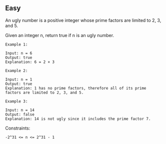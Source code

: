 Easy
---
An ugly number is a positive integer whose prime factors are limited to 2, 3, and 5.

Given an integer n, return true if n is an ugly number.

 
```
Example 1:

Input: n = 6
Output: true
Explanation: 6 = 2 × 3

Example 2:

Input: n = 1
Output: true
Explanation: 1 has no prime factors, therefore all of its prime factors are limited to 2, 3, and 5.

Example 3:

Input: n = 14
Output: false
Explanation: 14 is not ugly since it includes the prime factor 7.
``` 

Constraints:
```
-2^31 <= n <= 2^31 - 1
```
